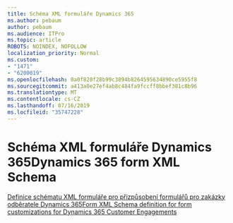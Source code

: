 ```yaml
---
title: Schéma XML formuláře Dynamics 365
ms.author: pebaum
author: pebaum
ms.audience: ITPro
ms.topic: article
ROBOTS: NOINDEX, NOFOLLOW
localization_priority: Normal
ms.custom:
- "1471"
- "6200019"
ms.openlocfilehash: 0a0f820f28b99c3894b8264595634890ce5955f8
ms.sourcegitcommit: a413a0e27ef4ab8c484fa9fccff8bbef381c8b96
ms.translationtype: MT
ms.contentlocale: cs-CZ
ms.lasthandoff: 07/16/2019
ms.locfileid: "35747228"
---
```

# <a name="dynamics-365-form-xml-schema"></a><span data-ttu-id="1a23d-102">Schéma XML formuláře Dynamics 365</span><span class="sxs-lookup"><span data-stu-id="1a23d-102">Dynamics 365 form XML Schema</span></span>

[<span data-ttu-id="1a23d-103">Definice schématu XML formuláře pro přizpůsobení formulářů pro zakázky odběratele Dynamics 365</span><span class="sxs-lookup"><span data-stu-id="1a23d-103">Form XML Schema definition for form customizations for Dynamics 365 Customer Engagements</span></span>](https://docs.microsoft.com/dynamics365/customer-engagement/developer/customize-dev/form-xml-schema)